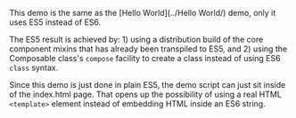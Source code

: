 This demo is the same as the [Hello World](../Hello World/) demo, only it uses
ES5 instead of ES6.

The ES5 result is achieved by: 1) using a distribution build of the core
component mixins that has already been transpiled to ES5, and 2) using the
Composable class's `compose` facility to create a class instead of using ES6
`class` syntax.

Since this demo is just done in plain ES5, the demo script can just sit inside
of the index.html page. That opens up the possibility of using a real HTML
`<template>` element instead of embedding HTML inside an ES6 string.
